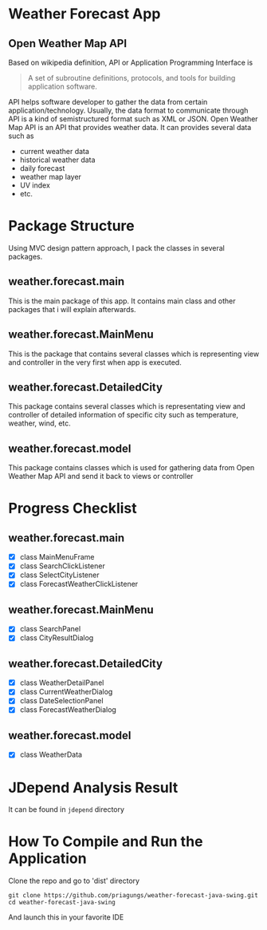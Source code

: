 # Weather Forecast App
## Open Weather Map API
Based on wikipedia definition, API or Application Programming Interface is
> A set of subroutine definitions, protocols, and tools for building application software.

API helps software developer to gather the data from certain application/technology. Usually, the data format to communicate through API is a kind of semistructured format such as XML or JSON.
Open Weather Map API is an API that provides weather data. It can provides several data such as
- current weather data
- historical weather data
- daily forecast
- weather map layer
- UV index
- etc.

# Package Structure
Using MVC design pattern approach, I pack the classes in several packages.
## weather.forecast.main
This is the main package of this app. It contains main class and other packages that i will explain afterwards.
## weather.forecast.MainMenu
This is the package that contains several classes which is representing view and controller in the very first when app is executed.
## weather.forecast.DetailedCity
This package contains several classes which is representating view and controller of detailed information of specific city such as temperature, weather, wind, etc.
## weather.forecast.model
This package contains classes which is used for gathering data from Open Weather Map API and send it back to views or controller

# Progress Checklist
## weather.forecast.main
- [x] class MainMenuFrame
- [x] class SearchClickListener
- [x] class SelectCityListener
- [x] class ForecastWeatherClickListener
## weather.forecast.MainMenu
- [x] class SearchPanel
- [x] class CityResultDialog
## weather.forecast.DetailedCity
- [x] class WeatherDetailPanel
- [x] class CurrentWeatherDialog
- [x] class DateSelectionPanel
- [x] class ForecastWeatherDialog
## weather.forecast.model
- [x] class WeatherData

# JDepend Analysis Result
It can be found in `jdepend` directory

# How To Compile and Run the Application
Clone the repo and go to 'dist' directory
```
git clone https://github.com/priagungs/weather-forecast-java-swing.git
cd weather-forecast-java-swing
```
And launch this in your favorite IDE


